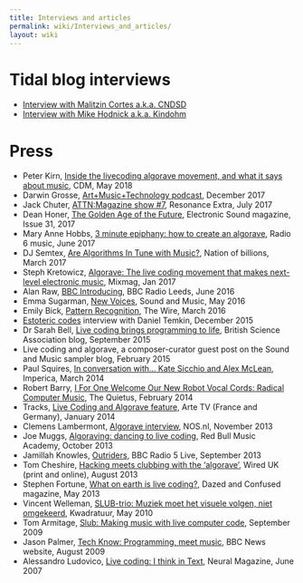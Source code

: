 ```yaml
---
title: Interviews and articles
permalink: wiki/Interviews_and_articles/
layout: wiki
---
```


<languages/> <translate>

# Tidal blog interviews

-   [Interview with Malitzin Cortes a.k.a.
    CNDSD](http://blog.tidalcycles.org/cndsd/)
-   [Interview with Mike Hodnick a.k.a.
    Kindohm](http://blog.tidalcycles.org/kindohm-interview/)

# Press

-   Peter Kirn, [Inside the livecoding algorave movement, and what it
    says about
    music](http://cdm.link/2018/05/inside-the-livecoding-algorave-movement-and-what-it-says-about-music/),
    CDM, May 2018
-   Darwin Grosse, [Art+Music+Technology
    podcast](http://artmusictech.libsyn.com/podcast-210-alex-mclean),
    December 2017
-   Jack Chuter, [ATTN:Magazine show
    \#7](http://www.attnmagazine.co.uk/features/12173), Resonance Extra,
    July 2017
-   Dean Honer, [The Golden Age of the
    Future](https://slab.org/the-golden-age-of-the-future/), Electronic
    Sound magazine, Issue 31, 2017
-   Mary Anne Hobbs, [3 minute epiphany: how to create an
    algorave](http://www.bbc.co.uk/programmes/p055hl4w), Radio 6 music,
    June 2017
-   DJ Semtex, [Are Algorithms In Tune with
    Music?](https://nationofbillions.com/are-algorithms-in-tune-with-music),
    Nation of billions, March 2017
-   Steph Kretowicz, [Algorave: The live coding movement that makes
    next-level electronic music](http://mixmag.net/feature/algorave),
    Mixmag, Jan 2017
-   Alan Raw, [BBC
    Introducing](http://slab.org/bbc-introducing-west-yorkshire/), BBC
    Radio Leeds, June 2016
-   Emma Sugarman, [New
    Voices](http://read.thesampler.org/2016/05/06/meet-the-new-voices-2016-alex-mclean-talks-coding-and-aliases/),
    Sound and Music, May 2016
-   Emily Bick, [Pattern
    Recognition](http://slab.org/interview-in-the-wire-magazine/), The
    Wire, March 2016
-   [Estoteric
    codes](http://esoteric.codes/post/135188341128/interview-with-alex-mclean)
    interview with Daniel Temkin, December 2015
-   Dr Sarah Bell, [Live coding brings programming to
    life](http://www.britishscienceassociation.org/blog/live-coding-brings-programming-to-life-an-interview-with-alex-mac),
    British Science Association blog, September 2015
-   Live coding and algorave, a composer-curator guest post on the Sound
    and Music sampler blog, February 2015
-   Paul Squires, [In conversation with… Kate Sicchio and Alex
    McLean](http://www.imperica.com/en/in-conversation-with/in-conversation-with-kate-sicchio-and-alex-mclean),
    Imperica, March 2014
-   Robert Barry, [I For One Welcome Our New Robot Vocal Cords: Radical
    Computer
    Music](http://thequietus.com/articles/14405-black-midi-algorave),
    The Quietus, February 2014
-   Tracks, [Live Coding and Algorave
    feature](http://www.youtube.com/watch?v=X_NQKPH91kM), Arte TV
    (France and Germany), January 2014
-   Clemens Lambermont, [Algorave
    interview](http://www.youtube.com/watch?v=xh8b-XH2kqM&list=UU-id0vwQoAUYBNCm0nmaqQw),
    NOS.nl, November 2013
-   Joe Muggs, [Algoraving: dancing to live
    coding](http://www.redbullmusicacademy.com/magazine/algoraving-dancing-to-coding),
    Red Bull Music Academy, October 2013
-   Jamillah Knowles,
    [Outriders](http://www.bbc.co.uk/programmes/p02swmfb), BBC Radio 5
    Live, September 2013
-   Tom Cheshire, [Hacking meets clubbing with the
    ‘algorave’](http://www.wired.co.uk/magazine/archive/2013/09/play/algorave),
    Wired UK (print and online), August 2013
-   Stephen Fortune, [What on earth is live
    coding?](http://www.dazeddigital.com/artsandculture/article/16150/1/what-on-earth-is-livecoding),
    Dazed and Confused magazine, May 2013
-   Vincent Welleman, [SLUB-trio: Muziek moet het visuele volgen, niet
    omgekeerd](http://www.kwadratuur.be/interviews/detail/slub-trio/#.UxgrAjxdX1c),
    Kwadratuur, May 2010
-   Tom Armitage, [Slub: Making music with live computer
    code](http://www.wired.co.uk/news/archive/2009-09/25/making-music-with-live-computer-code-),
    September 2009
-   Jason Palmer, [Tech Know: Programming, meet
    music](http://news.bbc.co.uk/1/hi/technology/8221235.stm), BBC News
    website, August 2009
-   Alessandro Ludovico, [Live coding: I think in
    Text](http://yaxu.org/neural-interview-on-live-codin/), Neural
    Magazine, June 2007

</translate>
